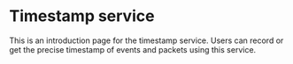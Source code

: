 # Timestamp service
This is an introduction page for the timestamp service.
Users can record or get the precise timestamp of events and packets using this service.